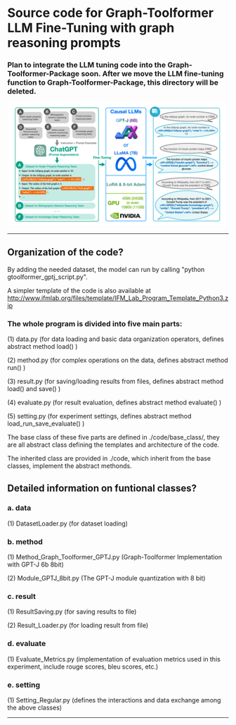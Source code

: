 # Source code for Graph-Toolformer LLM Fine-Tuning with graph reasoning prompts

### Plan to integrate the LLM tuning code into the Graph-Toolformer-Package soon. After we move the LLM fine-tuning function to Graph-Toolformer-Package, this directory will be deleted.

![pipeline!](pipeline.png)

************************************************************************************************

## Organization of the code?

By adding the needed dataset, the model can run by calling "python gtoolformer_gptj_script.py".

A simpler template of the code is also available at http://www.ifmlab.org/files/template/IFM_Lab_Program_Template_Python3.zip

### The whole program is divided into five main parts:

(1) data.py (for data loading and basic data organization operators, defines abstract method load() )

(2) method.py (for complex operations on the data, defines abstract method run() )

(3) result.py (for saving/loading results from files, defines abstract method load() and save() )

(4) evaluate.py (for result evaluation, defines abstract method evaluate() )

(5) setting.py (for experiment settings, defines abstract method load_run_save_evaluate() )

The base class of these five parts are defined in ./code/base_class/, they are all abstract class defining the templates and architecture of the code.

The inherited class are provided in ./code, which inherit from the base classes, implement the abstract methonds.

## Detailed information on funtional classes?

### a. data

(1) DatasetLoader.py (for dataset loading)


### b. method

(1) Method_Graph_Toolformer_GPTJ.py (Graph-Toolformer Implementation with GPT-J 6b 8bit)

(2) Module_GPTJ_8bit.py (The GPT-J module quantization with 8 bit)


### c. result

(1) ResultSaving.py (for saving results to file)

(2) Result_Loader.py (for loading result from file)


### d. evaluate

(1) Evaluate_Metrics.py (implementation of evaluation metrics used in this experiment, include rouge scores, bleu scores, etc.)

### e. setting

(1) Setting_Regular.py (defines the interactions and data exchange among the above classes)

************************************************************************************************
